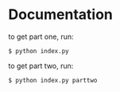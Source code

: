 Documentation
=============

to get part one, run:
```
$ python index.py
```

to get part two, run:
```
$ python index.py parttwo
```
